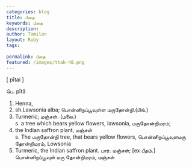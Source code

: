 ```yaml
---
categories: blog
title: பீதை
keywords: பீதை
description: 
author: Tamilan
layout: Ruby
tags: 
 
permalink: பீதை
featured: /images/ttak-48.png
---
```

  
[ pītai ]  
  
பெ. pītā  
1. Henna,  
1. sh.Lawsonia alba; பொன்னிறப்பூவுள்ள மருதோன்றி.(பிங்.)  
2. Turmeric; மஞ்சள். (மலை.)  
s. a tree which bears yellow flowers, lawsonia, மருதோன்றிமரம்;  
2. the Indian saffron plant, மஞ்சள்  
s. The மருதோன்றி tree, that bears yellow flowers, பொன்னிறப்பூவுளமரு தோன்றிமரம், Lowsonia  
2. Turmeric, the Indian saffron plant. பார். மஞ்சள்; [ex பீதம்.]  
பொன்னிறப்பூவுள் மரு தோன்றிமரம், மஞ்சள்